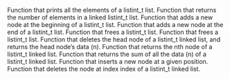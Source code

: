 Function that prints all the elements of a listint_t list.
Function that returns the number of elements in a linked listint_t list.
Function that adds a new node at the beginning of a listint_t list.
Function that adds a new node at the end of a listint_t list.
Function that frees a listint_t list.
Function that frees a listint_t list.
Function that deletes the head node of a listint_t linked list, and returns the head node’s data (n).
Function that returns the nth node of a listint_t linked list.
Function that returns the sum of all the data (n) of a listint_t linked list.
Function that inserts a new node at a given position.
Function that deletes the node at index index of a listint_t linked list.
